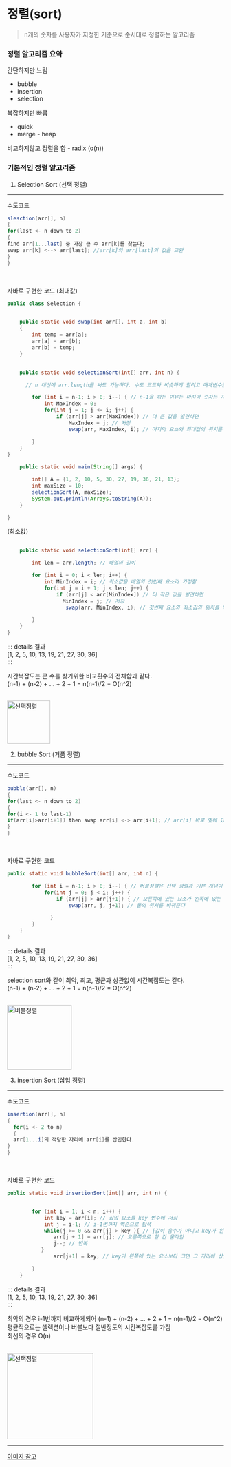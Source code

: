 정렬(sort) <Badge text="song" />
================================

> n개의 숫자를 사용자가 지정한 기준으로 순서대로 정렬하는 알고리즘

### 정렬 알고리즘 요약

간단하지만 느림  
- bubble  
- insertion  
- selection

복잡하지만 빠름  
- quick  
- merge - heap

비교하지않고 정렬을 함 - radix (o(n))<br>

### 기본적인 정렬 알고리즘

1. Selection Sort (선택 정렬)
-----------------------------

수도코드

```java
slesction(arr[], n)
{
for(last <- n down to 2)
{
find arr[1...last] 중 가장 큰 수 arr[k]를 찾는다;
swap arr[k] <--> arr[last]; //arr[k]와 arr[last]의 값을 교환
}
}
```

<br>

자바로 구현한 코드 (최대값)

```java
public class Selection {


    public static void swap(int arr[], int a, int b)
    {
        int temp = arr[a];
        arr[a] = arr[b];
        arr[b] = temp;
    }


    public static void selectionSort(int[] arr, int n) {

      // n 대신에 arr.length를 써도 가능하다. 수도 코드와 비슷하게 할려고 매개변수를 사용

        for (int i = n-1; i > 0; i--) { // n-1을 하는 이유는 마지막 숫자는 자동으로 정렬되기 때문에
            int MaxIndex = 0;
            for(int j = 1; j <= i; j++) {
                if (arr[j] > arr[MaxIndex]) // 더 큰 값을 발견하면
                    MaxIndex = j; // 저장
                    swap(arr, MaxIndex, i); // 마지막 요소와 최대값의 위치를 바꿔준다

        }
    }
}

    public static void main(String[] args) {

        int[] A = {1, 2, 10, 5, 30, 27, 19, 36, 21, 13};
        int maxSize = 10;
        selectionSort(A, maxSize);
        System.out.println(Arrays.toString(A));
    }

}
```

(최소값)

```java

    public static void selectionSort(int[] arr) {

        int len = arr.length; // 배열의 길이

        for (int i = 0; i < len; i++) {
            int MinIndex = i; // 최소값을 배열의 첫번째 요소라 가정함
            for(int j = i + 1; j < len; j++) {
                if (arr[j] < arr[MinIndex]) // 더 작은 값을 발견하면
                  MinIndex = j; // 저장
                   swap(arr, MinIndex, i); // 첫번째 요소와 최소값의 위치를 바꿔준다

        }
    }
}

```

::: details 결과  
[1, 2, 5, 10, 13, 19, 21, 27, 30, 36]  
:::

시간복잡도는 큰 수를 찾기위한 비교횟수의 전체합과 같다.  
(n-1) + (n-2) + … + 2 + 1 = n(n-1)/2 = O(n^2)

<br>  
<img src="https://www.globalsoftwaresupport.com/wp-content/uploads/2019/09/ezgif.com-video-to-gif-12.gif" alt="선택정렬" height="100px" />  
<br>

2. bubble Sort (거품 정렬)
--------------------------

수도코드

```java
bubble(arr[], n)
{
for(last <- n down to 2)
{
for(i <- 1 to last-1)
if(arr[i]>arr[i+1]) then swap arr[i] <-> arr[i+1]; // arr[i] 바로 옆에 있는 값과 교환
}
}
```

<br>

자바로 구현한 코드

```java
public static void bubbleSort(int[] arr, int n) {

        for (int i = n-1; i > 0; i--) { // 버블정렬은 선택 정렬과 기본 개념이 유사하다
            for(int j = 0; j < i; j++) {
                if (arr[j] > arr[j+1]) { // 오른쪽에 있는 요소가 왼쪽에 있는 요소보다 작다면
                    swap(arr, j, j+1); // 둘의 위치를 바꿔준다

              }
        }
    }
}
```

::: details 결과  
[1, 2, 5, 10, 13, 19, 21, 27, 30, 36]  
:::

selection sort와 같이 최악, 최고, 평균과 상관없이 시간복잡도는 같다.  
(n-1) + (n-2) + … + 2 + 1 = n(n-1)/2 = O(n^2)

<br>  
<img src="https://www.globalsoftwaresupport.com/wp-content/uploads/2012/07/bubble_gif.gif" alt="버블정렬" height="150px" />  
<br>

3. insertion Sort (삽입 정렬)
-----------------------------

수도코드

```java
insertion(arr[], n)
{
  for(i <- 2 to n)
  {
  arr[1...i]의 적당한 자리에 arr[i]를 삽입한다.
}
}
```

<br>

자바로 구현한 코드

```java
public static void insertionSort(int[] arr, int n) {


        for (int i = 1; i < n; i++) {
            int key = arr[i]; // 삽입 요소를 key 변수에 저장
            int j = i-1; // i-1번까지 역순으로 탐색
            while(j >= 0 && arr[j] > key ){ // j값이 음수가 아니고 key가 왼쪽에 있는 요소보다 작다면
               arr[j + 1] = arr[j]; // 오른쪽으로 한 칸 움직임
               j--; // 반복
           }
               arr[j+1] = key; // key가 왼쪽에 있는 요소보다 크면 그 자리에 삽입

        }
    }
```

::: details 결과  
[1, 2, 5, 10, 13, 19, 21, 27, 30, 36]  
:::

최악의 경우 i-1번까지 비교하게되어 (n-1) + (n-2) + … + 2 + 1 = n(n-1)/2 = O(n^2)  
평균적으로는 셀렉션이나 버블보다 절반정도의 시간복잡도를 가짐  
최선의 경우 O(n)

<br>  
<img src="https://www.globalsoftwaresupport.com/wp-content/uploads/2017/02/ezgif.com-video-to-gif-13-1.gif" alt="선택정렬" height="200px" />  
<br>

---

[이미지 참고](https://www.globalsoftwaresupport.com/sorting-algorithms-fundamentals)
